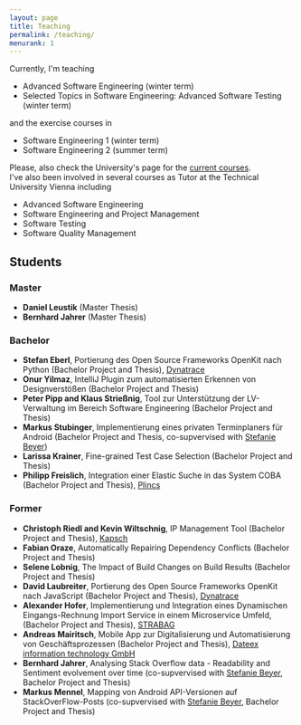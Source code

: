 ```yaml
---
layout: page
title: Teaching
permalink: /teaching/
menurank: 1
---
```


<div>
Currently, I'm teaching 
<ul>
<li>Advanced Software Engineering (winter term)</li>
<li>Selected Topics in Software Engineering: Advanced Software Testing (winter term)</li>
</ul>
and the exercise courses in 
<ul>
<li>Software Engineering 1 (winter term)</li>
<li>Software Engineering 2 (summer term)</li>
</ul> 
Please, also check the University's page for the <a href="https://campus.aau.at/studien/lvliste.jsp?atoken=914095040" target="_blank">current courses</a>.
</div>

<div>I've also been involved in several courses as Tutor at the Technical University Vienna including 
<ul>
  <li>Advanced Software Engineering</li>
  <li>Software Engineering and Project Management</li>
  <li>Software Testing</li>
  <li>Software Quality Management</li>
</ul>

<div>
<h2>Students</h2>
<h3>Master</h3>
<ul>
<li><b>Daniel Leustik</b> (Master Thesis)</li>
<li><b>Bernhard Jahrer</b> (Master Thesis)</li>
</ul>
<h3>Bachelor</h3>
<ul>
<li><b>Stefan Eberl</b>, Portierung des Open Source Frameworks OpenKit nach Python (Bachelor Project and Thesis), <a href="https://www.dynatrace.com" target="_blank">Dynatrace</a></li>
<li><b>Onur Yilmaz</b>, IntelliJ Plugin zum automatisierten Erkennen von Designverstößen (Bachelor Project and Thesis)</li>
<li><b>Peter Pipp and Klaus Strießnig</b>, Tool zur Unterstützung der LV-Verwaltung im Bereich Software Engineering (Bachelor Project and Thesis)</li>
<li><b>Markus Stubinger</b>, Implementierung eines privaten Terminplaners für Android (Bachelor Project and Thesis, co-supvervised with <a href="https://steffiii.github.io/" target="_blank">Stefanie Beyer</a>)</li>
<li><b>Larissa Krainer</b>, Fine-grained Test Case Selection (Bachelor Project and Thesis)</li>
<li><b>Philipp Freislich</b>, Integration einer Elastic Suche in das System COBA (Bachelor Project and Thesis), <a href="https://www.plincs.com/" target="_blank">Plincs</a></li>
</ul>

<h3>Former</h3>
<ul>
<li><b>Christoph Riedl and Kevin Wiltschnig</b>, IP Management Tool (Bachelor Project and Thesis), <a href="https://www.kapsch.net/" target="_blank">Kapsch</a></li>
<li><b>Fabian Oraze</b>, Automatically Repairing Dependency Conflicts (Bachelor Project and Thesis)</li>
<li><b>Selene Lobnig</b>, The Impact of Build Changes on Build Results (Bachelor Project and Thesis)</li>
<li><b>David Laubreiter</b>, Portierung des Open Source Frameworks OpenKit nach JavaScript (Bachelor Project and Thesis), <a href="https://www.dynatrace.com" target="_blank">Dynatrace</a></li>
<li><b>Alexander Hofer</b>, Implementierung und Integration eines Dynamischen Eingangs-Rechnung Import Service in einem Microservice Umfeld, (Bachelor Project and Thesis), <a href="https://www.strabag.at/" target="_blank">STRABAG</a></li>
<li><b>Andreas Mairitsch</b>, Mobile App zur Digitalisierung und Automatisierung von Geschäftsprozessen (Bachelor Project and Thesis), <a href="http://www.dateex.at/" target="_blank">Dateex information technology GmbH</a></li>
<li><b>Bernhard Jahrer</b>, Analysing Stack Overflow data - Readability and Sentiment evolvement over time (co-supvervised with <a href="https://steffiii.github.io/" target="_blank">Stefanie Beyer</a>, Bachelor Project and Thesis)</li>
<li><b>Markus Mennel</b>, Mapping von Android API-Versionen auf StackOverFlow-Posts (co-supvervised with <a href="https://steffiii.github.io/" target="_blank">Stefanie Beyer</a>, Bachelor Project and Thesis)</li>
</ul>
</div>